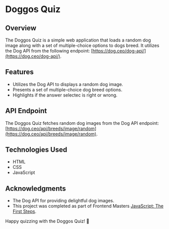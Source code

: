 # Doggos Quiz

## Overview
The Doggos Quiz is a simple web application that loads a random dog image along with a set of multiple-choice options to dogs breed. It utilizes the Dog API from the following endpoint: [https://dog.ceo/dog-api/](https://dog.ceo/dog-api/).

## Features
- Utilizes the Dog API to displays a random dog image.
- Presents a set of multiple-choice dog breed options.
- Highlights if the answer selectec is right or wrong.


## API Endpoint
The Doggos Quiz fetches random dog images from the Dog API endpoint: [https://dog.ceo/api/breeds/image/random](https://dog.ceo/api/breeds/image/random).

## Technologies Used
- HTML
- CSS
- JavaScript

## Acknowledgments
- The Dog API for providing delightful dog images.
- This project was completed as part of Frontend Masters [JavaScript: The First Steps](https://frontendmasters.com/courses/javascript-first-steps/).


Happy quizzing with the Doggos Quiz! 🐾
